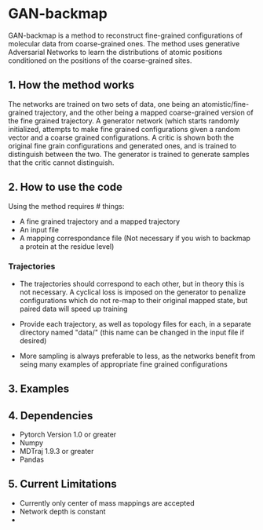 # GAN-backmap

GAN-backmap is a method to reconstruct fine-grained configurations of molecular data from coarse-grained ones.
The method uses generative Adversarial Networks to learn the distributions of atomic positions conditioned on the 
positions of the coarse-grained sites.

## 1. How the method works
The networks are trained on two sets of data, one being an atomistic/fine-grained trajectory, and the other being 
a mapped coarse-grained version of the fine grained trajectory. A generator network (which starts randomly initialized,
attempts to make fine grained configurations given a random vector and a coarse grained configurations. A critic
is shown both the original fine grain configurations and generated ones, and is trained to distinguish between the two.
The generator is trained to generate samples that the critic cannot distinguish.


## 2. How to use the code
Using the method requires # things:
- A fine grained trajectory and a mapped trajectory
- An input file
- A mapping correspondance file (Not necessary if you wish to backmap a protein at the residue level)
### Trajectories
- The trajectories should correspond to each other, but in theory this is not necessary. A cyclical loss is imposed on the generator
to penalize configurations which do not re-map to their original mapped state, but paired data will speed up training

- Provide each trajectory, as well as topology files for each, in a separate directory named "data/" (this name can be changed in the input file if desired)
- More sampling is always preferable to less, as the networks benefit from seing many examples of appropriate fine grained configurations

## 3. Examples
## 4. Dependencies
- Pytorch Version 1.0 or greater
- Numpy
- MDTraj 1.9.3 or greater
- Pandas


## 5. Current Limitations
- Currently only center of mass mappings are accepted
- Network depth is constant
- 


